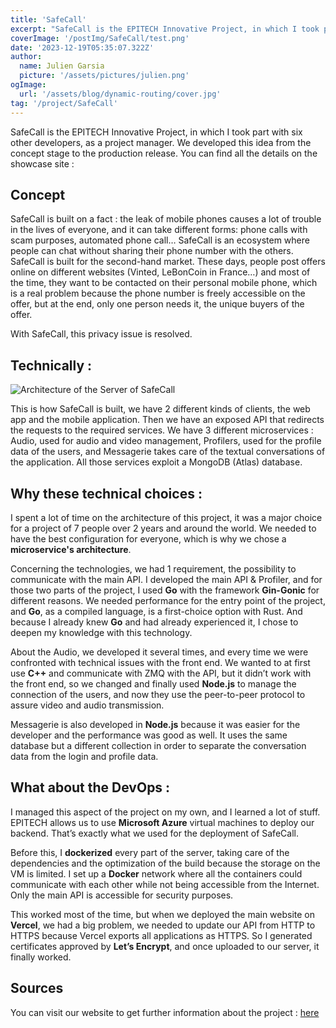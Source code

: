 ```yaml
---
title: 'SafeCall'
excerpt: "SafeCall is the EPITECH Innovative Project, in which I took part with six other developers, as a project manager. We developed this idea from the concept stage to the production release"
coverImage: '/postImg/SafeCall/test.png'
date: '2023-12-19T05:35:07.322Z'
author:
  name: Julien Garsia
  picture: '/assets/pictures/julien.png'
ogImage:
  url: '/assets/blog/dynamic-routing/cover.jpg'
tag: '/project/SafeCall'
---
```


SafeCall is the EPITECH Innovative Project, in which I took part with six other developers, as a project manager. We developed this idea from the concept stage to the production release. You can find all the details on the showcase site : <link>

## Concept

SafeCall is built on a fact : the leak of mobile phones causes a lot of trouble in the lives of everyone, and it can take different forms: phone calls with scam purposes, automated phone call…
SafeCall is an ecosystem where people can chat without sharing their phone number with the others. SafeCall is built for the second-hand market. These days, people post offers online on different websites (Vinted, LeBonCoin in France…) and most of the time, they want to be contacted on their personal mobile phone, which is a real problem because the phone number is freely accessible on the offer, but at the end, only one person needs it, the unique buyers of the offer.

With SafeCall, this privacy issue is resolved.

## Technically :
![Architecture of the Server of SafeCall](/postImg/SafeCall/archi.png)

This is how SafeCall is built, we have 2 different kinds of clients, the web app and the mobile application. Then we have an exposed API that redirects the requests to the required services. We have 3 different microservices : Audio, used for audio and video management, Profilers, used for the profile data of the users, and Messagerie takes care of the textual conversations of the application. All those services exploit a MongoDB (Atlas) database.


## Why these technical choices :

I spent a lot of time on the architecture of this project, it was a major choice for a project of 7 people over 2 years and around the world. We needed to have the best configuration for everyone, which is why we chose a **microservice's architecture**.

Concerning the technologies, we had 1 requirement, the possibility to communicate with the main API. I developed the main API & Profiler, and for those two parts of the project, I used **Go** with the framework **Gin-Gonic** for different reasons. We needed performance for the entry point of the project, and **Go**, as a compiled language, is a first-choice option with Rust. And because I already knew **Go** and had already experienced it, I chose to deepen my knowledge with this technology. 

About the Audio, we developed it several times, and every time we were confronted with technical issues with the front end. We wanted to at first use **C++** and communicate with ZMQ with the API, but it didn’t work with the front end, so we changed and finally used **Node.js** to manage the connection of the users, and now they use the peer-to-peer protocol to assure video and audio transmission.

Messagerie is also developed in **Node.js** because it was easier for the developer and the performance was good as well. It uses the same database but a different collection in order to separate the conversation data from the login and profile data.

## What about the DevOps :

I managed this aspect of the project on my own, and I learned a lot of stuff. EPITECH allows us to use **Microsoft Azure** virtual machines to deploy our backend. That’s exactly what we used for the deployment of SafeCall.

Before this, I **dockerized** every part of the server, taking care of the dependencies and the optimization of the build because the storage on the VM is limited. I set up a **Docker** network where all the containers could communicate with each other while not being accessible from the Internet. Only the main API is accessible for security purposes.

This worked most of the time, but when we deployed the main website on **Vercel**, we had a big problem, we needed to update our API from HTTP to HTTPS because Vercel exports all applications as HTTPS. So I generated certificates approved by **Let’s Encrypt**, and once uploaded to our server, it finally worked.


## Sources

You can visit our website to get further information about the project : [here](https://eip.epitech.eu/2024/safecall/)
